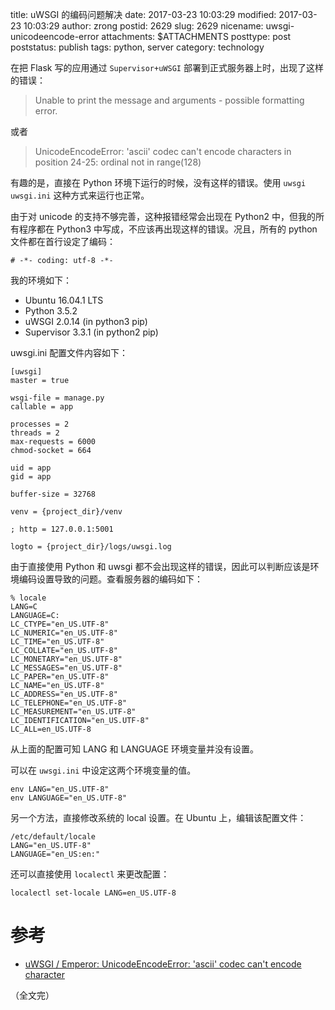 title: uWSGI 的编码问题解决
date: 2017-03-23 10:03:29
modified: 2017-03-23 10:03:29
author: zrong
postid: 2629
slug: 2629
nicename: uwsgi-unicodeencode-error
attachments: $ATTACHMENTS
posttype: post
poststatus: publish
tags: python, server
category: technology

在把 Flask 写的应用通过 `Supervisor+uWSGI` 部署到正式服务器上时，出现了这样的错误：

> Unable to print the message and arguments - possible formatting error.

或者

> UnicodeEncodeError: 'ascii' codec can't encode characters in position 24-25: ordinal not in range(128)

有趣的是，直接在 Python 环境下运行的时候，没有这样的错误。使用 `uwsgi uwsgi.ini` 这种方式来运行也正常。

由于对 unicode 的支持不够完善，这种报错经常会出现在 Python2 中，但我的所有程序都在 Python3 中写成，不应该再出现这样的错误。况且，所有的 python 文件都在首行设定了编码：

```
# -*- coding: utf-8 -*-
```

我的环境如下： <!--more-->

- Ubuntu 16.04.1 LTS
- Python 3.5.2
- uWSGI 2.0.14 (in python3 pip)
- Supervisor 3.3.1 (in python2 pip)

uwsgi.ini 配置文件内容如下：

```
[uwsgi]
master = true

wsgi-file = manage.py
callable = app

processes = 2
threads = 2
max-requests = 6000
chmod-socket = 664

uid = app
gid = app

buffer-size = 32768

venv = {project_dir}/venv

; http = 127.0.0.1:5001

logto = {project_dir}/logs/uwsgi.log
``` 

由于直接使用 Python 和 uwsgi 都不会出现这样的错误，因此可以判断应该是环境编码设置导致的问题。查看服务器的编码如下：

```
% locale
LANG=C
LANGUAGE=C:
LC_CTYPE="en_US.UTF-8"
LC_NUMERIC="en_US.UTF-8"
LC_TIME="en_US.UTF-8"
LC_COLLATE="en_US.UTF-8"
LC_MONETARY="en_US.UTF-8"
LC_MESSAGES="en_US.UTF-8"
LC_PAPER="en_US.UTF-8"
LC_NAME="en_US.UTF-8"
LC_ADDRESS="en_US.UTF-8"
LC_TELEPHONE="en_US.UTF-8"
LC_MEASUREMENT="en_US.UTF-8"
LC_IDENTIFICATION="en_US.UTF-8"
LC_ALL=en_US.UTF-8
```

从上面的配置可知 LANG 和 LANGUAGE 环境变量并没有设置。

可以在 `uwsgi.ini` 中设定这两个环境变量的值。

```
env LANG="en_US.UTF-8"
env LANGUAGE="en_US.UTF-8"
```

另一个方法，直接修改系统的 local 设置。在 Ubuntu 上，编辑该配置文件：

```
/etc/default/locale
LANG="en_US.UTF-8"
LANGUAGE="en_US:en:"
```

还可以直接使用 `localectl` 来更改配置：

```
localectl set-locale LANG=en_US.UTF-8
```

# 参考

- [uWSGI / Emperor: UnicodeEncodeError: 'ascii' codec can't encode character](http://stackoverflow.com/a/32461966/1542345)

（全文完）
